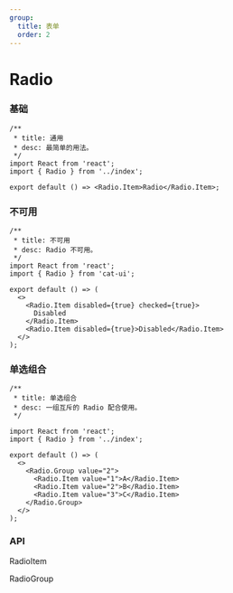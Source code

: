 ```yaml
---
group:
  title: 表单
  order: 2
---
```


# Radio

### 基础

```tsx
/**
 * title: 通用
 * desc: 最简单的用法。
 */
import React from 'react';
import { Radio } from '../index';

export default () => <Radio.Item>Radio</Radio.Item>;
```

### 不可用

```tsx
/**
 * title: 不可用
 * desc: Radio 不可用。
 */
import React from 'react';
import { Radio } from 'cat-ui';

export default () => (
  <>
    <Radio.Item disabled={true} checked={true}>
      Disabled
    </Radio.Item>
    <Radio.Item disabled={true}>Disabled</Radio.Item>
  </>
);
```

### 单选组合

```tsx
/**
 * title: 单选组合
 * desc: 一组互斥的 Radio 配合使用。
 */

import React from 'react';
import { Radio } from '../index';

export default () => (
  <>
    <Radio.Group value="2">
      <Radio.Item value="1">A</Radio.Item>
      <Radio.Item value="2">B</Radio.Item>
      <Radio.Item value="3">C</Radio.Item>
    </Radio.Group>
  </>
);
```

### API

RadioItem

<API hideTitle src='./RadioItem.tsx'></API>

RadioGroup

<API hideTitle src='./RadioGroup.tsx'></API>
